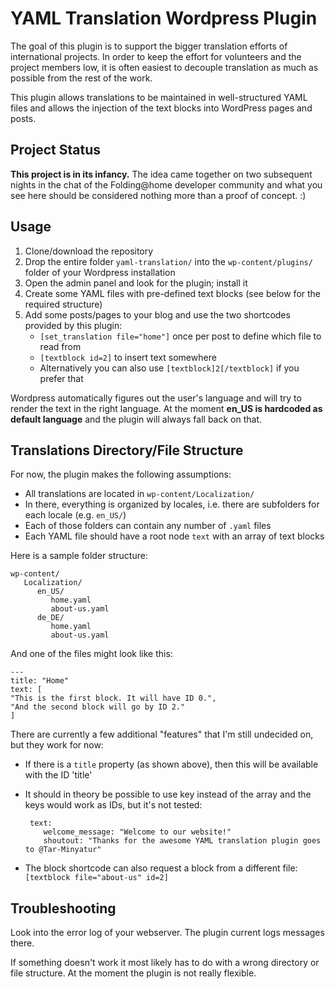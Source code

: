# YAML Translation Wordpress Plugin

The goal of this plugin is to support the bigger translation efforts of international projects.
In order to keep the effort for volunteers and the project members low, it is often easiest to decouple translation
as much as possible from the rest of the work.

This plugin allows translations to be maintained in well-structured YAML files and allows the injection of the
text blocks into WordPress pages and posts.

## Project Status

**This project is in its infancy.** The idea came together on two subsequent nights in the chat of the Folding@home
developer community and what you see here should be considered nothing more than a proof of concept. :)

## Usage

1. Clone/download the repository
2. Drop the entire folder `yaml-translation/` into the `wp-content/plugins/` folder of your Wordpress installation
3. Open the admin panel and look for the plugin; install it
4. Create some YAML files with pre-defined text blocks (see below for the required structure)
5. Add some posts/pages to your blog and use the two shortcodes provided by this plugin:
   * `[set_translation file="home"]` once per post to define which file to read from
   * `[textblock id=2]` to insert text somewhere
   * Alternatively you can also use `[textblock]2[/textblock]` if you prefer that
   
Wordpress automatically figures out the user's language and will try to render the text in the right language.
At the moment **en_US is hardcoded as default language** and the plugin will always fall back on that.

## Translations Directory/File Structure

For now, the plugin makes the following assumptions:
* All translations are located in `wp-content/Localization/`
* In there, everything is organized by locales, i.e. there are subfolders for each locale (e.g. `en_US/`)
* Each of those folders can contain any number of `.yaml` files
* Each YAML file should have a root node `text` with an array of text blocks

Here is a sample folder structure:

    wp-content/
       Localization/
          en_US/
             home.yaml
             about-us.yaml
          de_DE/
             home.yaml
             about-us.yaml
             
And one of the files might look like this:

    ---
    title: "Home"
    text: [
    "This is the first block. It will have ID 0.",
    "And the second block will go by ID 2."
    ]

There are currently a few additional "features" that I'm still undecided on, but they work for now:
* If there is a `title` property (as shown above), then this will be available with the ID 'title'
* It should in theory be possible to use key instead of the array and the keys would work as IDs, but it's not tested:

       text:
          welcome_message: "Welcome to our website!"
          shoutout: "Thanks for the awesome YAML translation plugin goes to @Tar-Minyatur"

* The block shortcode can also request a block from a different file: `[textblock file="about-us" id=2]`

## Troubleshooting

Look into the error log of your webserver. The plugin current logs messages there.

If something doesn't work it most likely has to do with a wrong directory or file structure. At the moment the plugin is
not really flexible. 